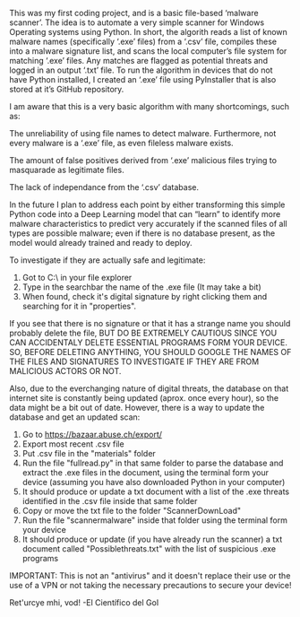 This was my first coding project, and is a basic file-based ‘malware scanner’. The idea is to automate a very simple scanner for Windows Operating systems using Python. In short, the algorith reads a list of known malware names (specifically ‘.exe’ files) from a ‘.csv’ file, compiles these into a malware signature list, and scans the local computer’s file system for matching ‘.exe’ files. Any matches are flagged as potential threats and logged in an output ‘.txt’ file. To run the algorithm in devices that do not have Python installed, I created an ‘.exe’ file using PyInstaller that is also stored at it’s GitHub repository.

I am aware that this is a very basic algorithm with many shortcomings, such as:

The unreliability of using file names to detect malware. Furthermore, not every malware is a ‘.exe’ file, as even fileless malware exists.

The amount of false positives derived from ‘.exe’ malicious files trying to masquarade as legitimate files.

The lack of independance from the ‘.csv’ database.

In the future I plan to address each point by either transforming this simple Python code into a Deep Learning model that can “learn” to identify more malware characteristics to predict very accurately if the scanned files of all types are possible malware; even if there is no database present, as the model would already trained and ready to deploy.

To investigate if they are actually safe and legitimate:

1. Got to C:\ in your file explorer
2. Type in the searchbar the name of the .exe file (It may take a bit)
3. When found, check it's digital signature by right clicking them and searching for it in "properties". 

If you see that there is no signature or that it has a strange name you should probably delete the file, BUT DO BE EXTREMELY CAUTIOUS SINCE YOU CAN ACCIDENTALY DELETE ESSENTIAL PROGRAMS FORM YOUR DEVICE. SO, BEFORE DELETING ANYTHING, YOU SHOULD GOOGLE THE NAMES OF THE FILES AND SIGNATURES TO INVESTIGATE IF THEY ARE FROM MALICIOUS ACTORS OR NOT.

Also, due to the everchanging nature of digital threats, the database on that internet site is constantly being updated (aprox. once every hour), so the data might be a bit out of date. However, there is a way to update the database and get an updated scan:

1. Go to https://bazaar.abuse.ch/export/
2. Export most recent .csv file
3. Put .csv file in the "materials" folder
4. Run the file "fullread.py" in that same folder to parse the database and extract the .exe files in the document, using the terminal form your device (assuming you have also downloaded Python in your computer)
5. It should produce or update a txt document with a list of the .exe threats identified in the .csv file inside that same folder
6. Copy or move the txt file to the folder "ScannerDownLoad"
7. Run the file "scannermalware" inside that folder using the terminal form your device
8. It should produce or update (if you have already run the scanner) a txt document called "Possiblethreats.txt" with the list of suspicious .exe programs

IMPORTANT: This is not an "antivirus" and it doesn't replace their use or the use of a VPN or not taking the necessary precautions to secure your device!

Ret'urcye mhi, vod!
-El Científico del Gol
